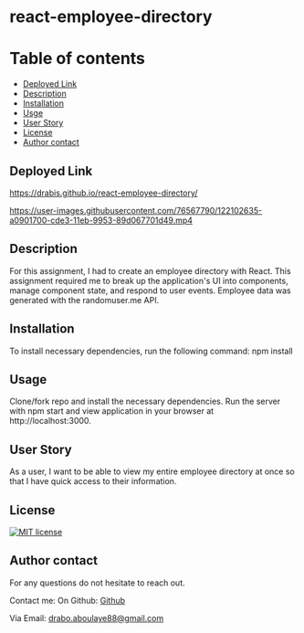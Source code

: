 

# react-employee-directory

  # Table of contents
  * [Deployed Link](#deployedlinks)
  * [Description](#description)
  * [Installation](#installation)
  * [Usge](#usage)
  * [User Story](#userstory)
  * [License](#license)
  * [Author contact](#contactAuthor)


  ## Deployed Link
  https://drabis.github.io/react-employee-directory/
  
  https://user-images.githubusercontent.com/76567790/122102635-a0901700-cde3-11eb-9953-89d067701d49.mp4


  ## Description
  For this assignment, I had to create an employee directory with React. This assignment required me to break up the application's UI into components, manage component state, and respond to user events. Employee data was generated with the randomuser.me API.
  
 
  ## Installation
  To install necessary dependencies, run the following command:
  npm install

  ## Usage 
  Clone/fork repo and install the necessary dependencies. Run the server with npm start and view application in your browser at http://localhost:3000.


  ## User Story
As a user, I want to be able to view my entire employee directory at once so that I have quick access to their information.


  ## License
  [![MIT license](https://img.shields.io/badge/License-MIT-blue.svg)](https://lbesson.mit-license.org/)
  
  
  

  ## Author contact
  For any questions do not hesitate to reach out. 

  Contact me:
  On Github: [Github](https://github.com/Drabis/)

  Via Email: drabo.aboulaye88@gmail.com
